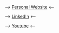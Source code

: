 
--> [Personal Website](https://www.ahmetilten.com) <--

--> [LinkedIn](https://www.linkedin.com/in/iltenahmet/) <--

--> [Youtube](https://youtube.com/@iltenahmet) <--

<!---
iltenahmet/iltenahmet is a ✨ special ✨ repository because its `README.md` (this file) appears on your GitHub profile.
You can click the Preview link to take a look at your changes.
--->
